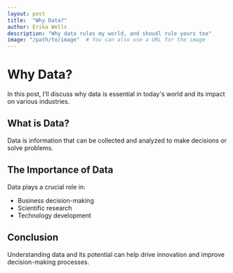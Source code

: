 ```yaml
---
layout: post
title:  "Why Data?"
author: Erika Wells
description: "Why data rules my world, and shoudl rule yours too"
image: "/path/to/image"  # You can also use a URL for the image
---
```


# Why Data?

In this post, I’ll discuss why data is essential in today's world and its impact on various industries.

## What is Data?

Data is information that can be collected and analyzed to make decisions or solve problems. 

## The Importance of Data

Data plays a crucial role in:

- Business decision-making
- Scientific research
- Technology development

## Conclusion

Understanding data and its potential can help drive innovation and improve decision-making processes.

